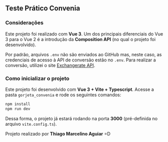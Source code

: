 ## Teste Prático Convenia

### Considerações
Este projeto foi realizado com **Vue 3**. Um dos principais diferenciais do Vue 3 para o Vue 2 é a introdução da **Composition API** (no qual o projeto foi desenvolvido).

Por padrão, arquivos `.env` não são enviados ao GitHub mas, neste caso, as credenciais de acesso à API de conversão estão no `.env`.
Para realizar a conversão, utilizei o site [Exchangerate API](https://www.exchangerate-api.com/).

### Como inicializar o projeto

Este projeto foi desenvolvido com **Vue 3 + Vite + Typescript**. Acesse a pasta `gorjeta_convenia` e rode os seguintes comandos:

```sh
npm install
npm run dev
```

Dessa forma, o projeto já estará rodando na porta **3000** (pré-definida no arquivo `vite.config.ts`).

Projeto realizado por **Thiago Marcelino Aguiar** =D